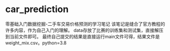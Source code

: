# car_prediction
零基础入门数据挖掘-二手车交易价格预测的学习笔记
该笔记是缝合了官方教程的许多内容，作为自己入门的理解。
data存放了比赛的训练集和测试集，直接解压到当前文件即可。
最终自己提交的结果是直接运行main文件可得，结果文件是weight_mix.csv。python=3.8
